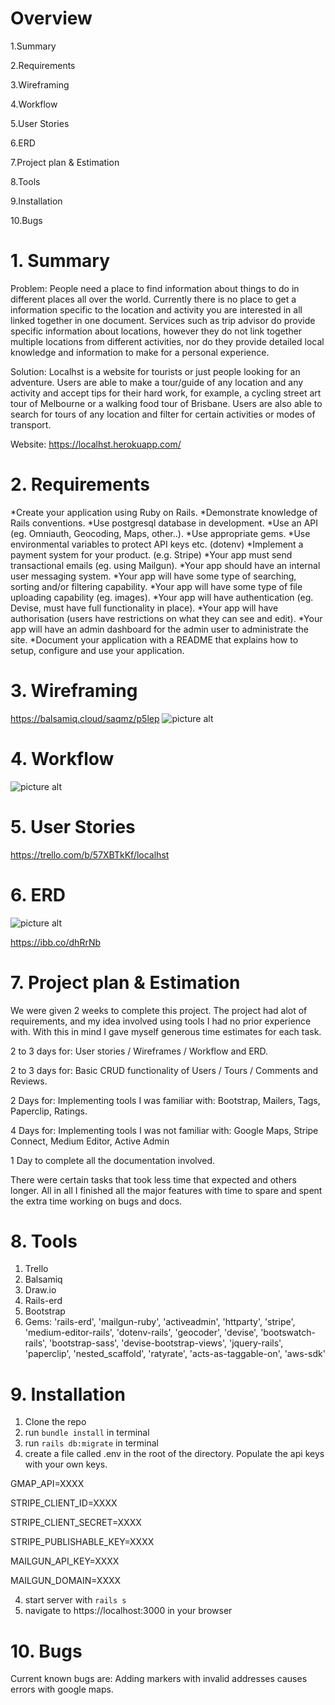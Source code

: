 # Overview
  1.Summary
  
  2.Requirements
  
  3.Wireframing
  
  4.Workflow
  
  5.User Stories
 
  6.ERD
  
  7.Project plan & Estimation
  
  8.Tools
  
  9.Installation
  
  10.Bugs

# 1. Summary 
Problem:
People need a place to find information about things to do in different places all over the world. Currently there is no place to get a information specific to the location and activity you are interested in all linked together in one document. Services such as trip advisor do provide specific information about locations, however they do not link together multiple locations from different activities, nor do they provide detailed local knowledge and information to make for a personal experience. 

Solution:
Localhst is a website for tourists or just people looking for an adventure. Users are able to make a tour/guide of any location and any activity and accept tips for their hard work, for example, a cycling street art tour of Melbourne or a walking food tour of Brisbane. Users are also able to search for tours of any location and filter for certain activities or modes of transport. 

Website: https://localhst.herokuapp.com/

# 2. Requirements
*Create your application using Ruby on Rails.
*Demonstrate knowledge of Rails conventions.
*Use postgresql database in development.
*Use an API (eg. Omniauth, Geocoding, Maps, other..).
*Use appropriate gems.
*Use environmental variables to protect API keys etc. (dotenv)
*Implement a payment system for your product. (e.g. Stripe)
*Your app must send transactional emails (eg. using Mailgun).
*Your app should have an internal user messaging system.
*Your app will have some type of searching, sorting and/or filtering capability.
*Your app will have some type of file uploading capability (eg. images).
*Your app will have authentication (eg. Devise, must have full functionality in place).
*Your app will have authorisation (users have restrictions on what they can see and edit).
*Your app will have an admin dashboard for the admin user to administrate the site.
*Document your application with a README that explains how to setup, configure and use your application.

# 3. Wireframing
https://balsamiq.cloud/saqmz/p5lep
![picture alt](https://preview.ibb.co/fzcgNb/Screen_Shot_2017_11_07_at_12_21_03_pm.png "Wireframe")

# 4. Workflow 
![picture alt](https://preview.ibb.co/ixKvhb/Screen_Shot_2017_11_07_at_1_32_16_pm.png "Workflow")

# 5. User Stories
https://trello.com/b/57XBTkKf/localhst

# 6. ERD
![picture alt](https://preview.ibb.co/bQGEaw/erd.jpg "ERD")

https://ibb.co/dhRrNb

# 7. Project plan & Estimation
We were given 2 weeks to complete this project. The project had alot of requirements, and my idea involved using tools I had no prior experience with. With this in mind I gave myself generous time estimates for each task.

2 to 3 days for: User stories / Wireframes / Workflow and ERD.

2 to 3 days for: Basic CRUD functionality of Users / Tours / Comments and Reviews.

2 Days for: Implementing tools I was familiar with: Bootstrap, Mailers, Tags, Paperclip, Ratings.

4 Days for: Implementing tools I was not familiar with: Google Maps, Stripe Connect, Medium Editor, Active Admin

1 Day to complete all the documentation involved.

There were certain tasks that took less time that expected and others longer. All in all I finished all the major features with time to spare and spent the extra time working on bugs and docs.

# 8. Tools
1. Trello
2. Balsamiq
3. Draw.io
4. Rails-erd
5. Bootstrap
6. Gems: 'rails-erd', 'mailgun-ruby', 'activeadmin', 'httparty', 'stripe', 'medium-editor-rails', 'dotenv-rails', 'geocoder', 'devise', 'bootswatch-rails', 'bootstrap-sass', 'devise-bootstrap-views', 'jquery-rails', 'paperclip', 'nested_scaffold', 'ratyrate', 'acts-as-taggable-on', 'aws-sdk'

# 9. Installation
1. Clone the repo
2. run `bundle install` in terminal
3. run `rails db:migrate` in terminal
4. create a file called .env in the root of the directory. Populate the api keys with your own keys.

  GMAP_API=XXXX
  
  STRIPE_CLIENT_ID=XXXX
  
  STRIPE_CLIENT_SECRET=XXXX
  
  STRIPE_PUBLISHABLE_KEY=XXXX
  
  MAILGUN_API_KEY=XXXX
  
  MAILGUN_DOMAIN=XXXX
  
4. start server with `rails s`
5. navigate to https://localhost:3000 in your browser

# 10. Bugs
Current known bugs are:
Adding markers with invalid addresses causes errors with google maps.
